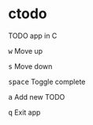 # ctodo
TODO app in C

<kbd>w</kbd> Move up

<kbd>s</kbd> Move down

<kbd>space</kbd> Toggle complete

<kbd>a</kbd> Add new TODO

<kbd>q</kbd> Exit app
